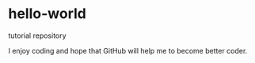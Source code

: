 # hello-world
tutorial repository

I enjoy coding and hope that GitHub will help me to become better coder.
